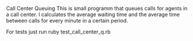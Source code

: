 Call Center Queuing
This is small programm that queues calls for agents in a call center. I calculates the average waiting time and the average time between calls for every minute in a certain period.

For tests just run
ruby test_call_center_q.rb
